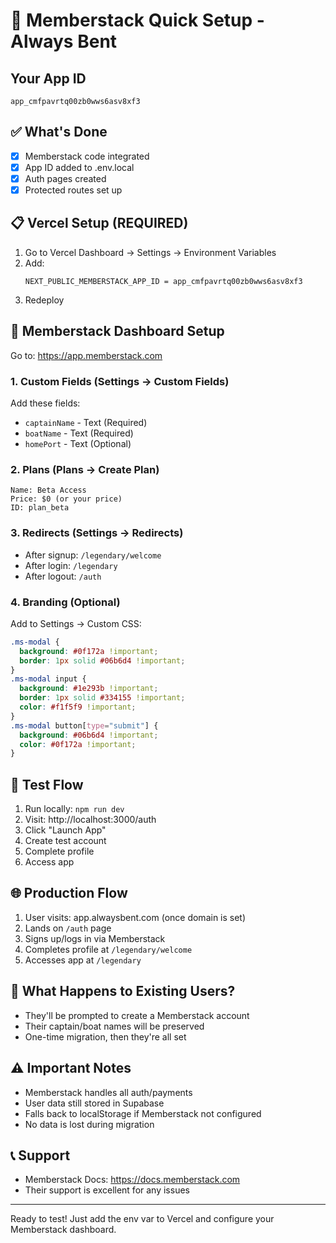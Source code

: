 # 🚀 Memberstack Quick Setup - Always Bent

## Your App ID
```
app_cmfpavrtq00zb0wws6asv8xf3
```

## ✅ What's Done
- [x] Memberstack code integrated
- [x] App ID added to .env.local
- [x] Auth pages created
- [x] Protected routes set up

## 📋 Vercel Setup (REQUIRED)
1. Go to Vercel Dashboard → Settings → Environment Variables
2. Add:
   ```
   NEXT_PUBLIC_MEMBERSTACK_APP_ID = app_cmfpavrtq00zb0wws6asv8xf3
   ```
3. Redeploy

## 🎯 Memberstack Dashboard Setup
Go to: https://app.memberstack.com

### 1. Custom Fields (Settings → Custom Fields)
Add these fields:
- `captainName` - Text (Required)
- `boatName` - Text (Required)
- `homePort` - Text (Optional)

### 2. Plans (Plans → Create Plan)
```
Name: Beta Access
Price: $0 (or your price)
ID: plan_beta
```

### 3. Redirects (Settings → Redirects)
- After signup: `/legendary/welcome`
- After login: `/legendary`
- After logout: `/auth`

### 4. Branding (Optional)
Add to Settings → Custom CSS:
```css
.ms-modal {
  background: #0f172a !important;
  border: 1px solid #06b6d4 !important;
}
.ms-modal input {
  background: #1e293b !important;
  border: 1px solid #334155 !important;
  color: #f1f5f9 !important;
}
.ms-modal button[type="submit"] {
  background: #06b6d4 !important;
  color: #0f172a !important;
}
```

## 🧪 Test Flow
1. Run locally: `npm run dev`
2. Visit: http://localhost:3000/auth
3. Click "Launch App"
4. Create test account
5. Complete profile
6. Access app

## 🌐 Production Flow
1. User visits: app.alwaysbent.com (once domain is set)
2. Lands on `/auth` page
3. Signs up/logs in via Memberstack
4. Completes profile at `/legendary/welcome`
5. Accesses app at `/legendary`

## 🔄 What Happens to Existing Users?
- They'll be prompted to create a Memberstack account
- Their captain/boat names will be preserved
- One-time migration, then they're all set

## ⚠️ Important Notes
- Memberstack handles all auth/payments
- User data still stored in Supabase
- Falls back to localStorage if Memberstack not configured
- No data is lost during migration

## 📞 Support
- Memberstack Docs: https://docs.memberstack.com
- Their support is excellent for any issues

---
Ready to test! Just add the env var to Vercel and configure your Memberstack dashboard.
